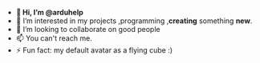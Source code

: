 - **👋 Hi, I’m @arduhelp**
- 👀 I’m interested in my projects ,programming ,**creating** something **new**.
- 💞️ I’m looking to collaborate on good people
- 📫 You can't reach me.
- ⚡ Fun fact: my default avatar as a flying cube :)

<!---
arduhelp/arduhelp is a ✨ special ✨ repository because its `README.md` (this file) appears on your GitHub profile.
You can click the Preview link to take a look at your changes.
--->
